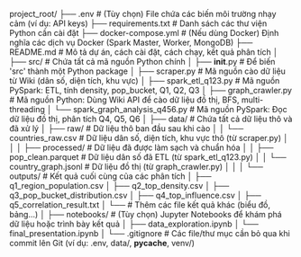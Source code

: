 project_root/
├── .env                  # (Tùy chọn) File chứa các biến môi trường nhạy cảm (ví dụ: API keys)
├── requirements.txt      # Danh sách các thư viện Python cần cài đặt
├── docker-compose.yml    # (Nếu dùng Docker) Định nghĩa các dịch vụ Docker (Spark Master, Worker, MongoDB)
├── README.md             # Mô tả dự án, cách cài đặt, cách chạy, kết quả phân tích
│
├── src/                  # Chứa tất cả mã nguồn Python chính
│   ├── __init__.py       # Để biến 'src' thành một Python package
│   ├── scraper.py        # Mã nguồn cào dữ liệu từ Wiki (dân số, diện tích, khu vực)
│   ├── spark_etl_q123.py # Mã nguồn PySpark: ETL, tính density, pop_bucket, Q1, Q2, Q3
│   ├── graph_crawler.py  # Mã nguồn Python: Dùng Wiki API để cào dữ liệu đồ thị, BFS, multi-threading
│   └── spark_graph_analysis_q456.py # Mã nguồn PySpark: Đọc dữ liệu đồ thị, phân tích Q4, Q5, Q6
│
├── data/                 # Chứa tất cả dữ liệu thô và đã xử lý
│   ├── raw/              # Dữ liệu thô ban đầu sau khi cào
│   │   └── countries_raw.csv    # Dữ liệu dân số, diện tích, khu vực thô (từ scraper.py)
│   │
│   ├── processed/        # Dữ liệu đã được làm sạch và chuẩn hóa
│   │   ├── pop_clean.parquet    # Dữ liệu dân số đã ETL (từ spark_etl_q123.py)
│   │   └── country_graph.jsonl  # Dữ liệu đồ thị (từ graph_crawler.py)
│   │
│   └── outputs/          # Kết quả cuối cùng của các phân tích
│       ├── q1_region_population.csv
│       ├── q2_top_density.csv
│       ├── q3_pop_bucket_distribution.csv
│       ├── q4_top_influence.csv
│       ├── q5_correlation_result.txt
│       └── # Thêm các file kết quả khác (biểu đồ, bảng...)
│
├── notebooks/            # (Tùy chọn) Jupyter Notebooks để khám phá dữ liệu hoặc trình bày kết quả
│   ├── data_exploration.ipynb
│   └── final_presentation.ipynb
│
└── .gitignore            # Các file/thư mục cần bỏ qua khi commit lên Git (ví dụ: .env, data/, __pycache__, venv/)